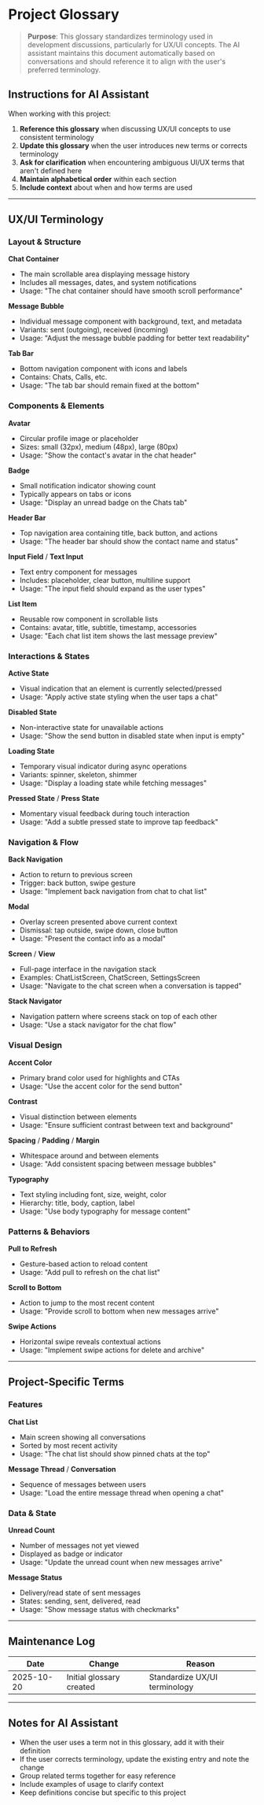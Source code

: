 # Project Glossary

> **Purpose**: This glossary standardizes terminology used in development discussions, particularly for UX/UI concepts. The AI assistant maintains this document automatically based on conversations and should reference it to align with the user's preferred terminology.

## Instructions for AI Assistant

When working with this project:
1. **Reference this glossary** when discussing UX/UI concepts to use consistent terminology
2. **Update this glossary** when the user introduces new terms or corrects terminology
3. **Ask for clarification** when encountering ambiguous UI/UX terms that aren't defined here
4. **Maintain alphabetical order** within each section
5. **Include context** about when and how terms are used

---

## UX/UI Terminology

### Layout & Structure

**Chat Container**
- The main scrollable area displaying message history
- Includes all messages, dates, and system notifications
- Usage: "The chat container should have smooth scroll performance"

**Message Bubble**
- Individual message component with background, text, and metadata
- Variants: sent (outgoing), received (incoming)
- Usage: "Adjust the message bubble padding for better text readability"

**Tab Bar**
- Bottom navigation component with icons and labels
- Contains: Chats, Calls, etc.
- Usage: "The tab bar should remain fixed at the bottom"

### Components & Elements

**Avatar**
- Circular profile image or placeholder
- Sizes: small (32px), medium (48px), large (80px)
- Usage: "Show the contact's avatar in the chat header"

**Badge**
- Small notification indicator showing count
- Typically appears on tabs or icons
- Usage: "Display an unread badge on the Chats tab"

**Header Bar**
- Top navigation area containing title, back button, and actions
- Usage: "The header bar should show the contact name and status"

**Input Field** / **Text Input**
- Text entry component for messages
- Includes: placeholder, clear button, multiline support
- Usage: "The input field should expand as the user types"

**List Item**
- Reusable row component in scrollable lists
- Contains: avatar, title, subtitle, timestamp, accessories
- Usage: "Each chat list item shows the last message preview"

### Interactions & States

**Active State**
- Visual indication that an element is currently selected/pressed
- Usage: "Apply active state styling when the user taps a chat"

**Disabled State**
- Non-interactive state for unavailable actions
- Usage: "Show the send button in disabled state when input is empty"

**Loading State**
- Temporary visual indicator during async operations
- Variants: spinner, skeleton, shimmer
- Usage: "Display a loading state while fetching messages"

**Pressed State** / **Press State**
- Momentary visual feedback during touch interaction
- Usage: "Add a subtle pressed state to improve tap feedback"

### Navigation & Flow

**Back Navigation**
- Action to return to previous screen
- Trigger: back button, swipe gesture
- Usage: "Implement back navigation from chat to chat list"

**Modal**
- Overlay screen presented above current context
- Dismissal: tap outside, swipe down, close button
- Usage: "Present the contact info as a modal"

**Screen** / **View**
- Full-page interface in the navigation stack
- Examples: ChatListScreen, ChatScreen, SettingsScreen
- Usage: "Navigate to the chat screen when a conversation is tapped"

**Stack Navigator**
- Navigation pattern where screens stack on top of each other
- Usage: "Use a stack navigator for the chat flow"

### Visual Design

**Accent Color**
- Primary brand color used for highlights and CTAs
- Usage: "Use the accent color for the send button"

**Contrast**
- Visual distinction between elements
- Usage: "Ensure sufficient contrast between text and background"

**Spacing** / **Padding** / **Margin**
- Whitespace around and between elements
- Usage: "Add consistent spacing between message bubbles"

**Typography**
- Text styling including font, size, weight, color
- Hierarchy: title, body, caption, label
- Usage: "Use body typography for message content"

### Patterns & Behaviors

**Pull to Refresh**
- Gesture-based action to reload content
- Usage: "Add pull to refresh on the chat list"

**Scroll to Bottom**
- Action to jump to the most recent content
- Usage: "Provide scroll to bottom when new messages arrive"

**Swipe Actions**
- Horizontal swipe reveals contextual actions
- Usage: "Implement swipe actions for delete and archive"

---

## Project-Specific Terms

### Features

**Chat List**
- Main screen showing all conversations
- Sorted by most recent activity
- Usage: "The chat list should show pinned chats at the top"

**Message Thread** / **Conversation**
- Sequence of messages between users
- Usage: "Load the entire message thread when opening a chat"

### Data & State

**Unread Count**
- Number of messages not yet viewed
- Displayed as badge or indicator
- Usage: "Update the unread count when new messages arrive"

**Message Status**
- Delivery/read state of sent messages
- States: sending, sent, delivered, read
- Usage: "Show message status with checkmarks"

---

## Maintenance Log

| Date | Change | Reason |
|------|--------|--------|
| 2025-10-20 | Initial glossary created | Standardize UX/UI terminology |

---

## Notes for AI Assistant

- When the user uses a term not in this glossary, add it with their definition
- If the user corrects terminology, update the existing entry and note the change
- Group related terms together for easy reference
- Include examples of usage to clarify context
- Keep definitions concise but specific to this project

